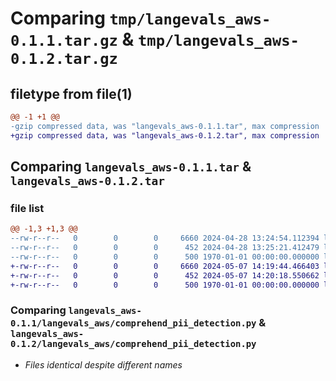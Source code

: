 # Comparing `tmp/langevals_aws-0.1.1.tar.gz` & `tmp/langevals_aws-0.1.2.tar.gz`

## filetype from file(1)

```diff
@@ -1 +1 @@
-gzip compressed data, was "langevals_aws-0.1.1.tar", max compression
+gzip compressed data, was "langevals_aws-0.1.2.tar", max compression
```

## Comparing `langevals_aws-0.1.1.tar` & `langevals_aws-0.1.2.tar`

### file list

```diff
@@ -1,3 +1,3 @@
--rw-r--r--   0        0        0     6660 2024-04-28 13:24:54.112394 langevals_aws-0.1.1/langevals_aws/comprehend_pii_detection.py
--rw-r--r--   0        0        0      452 2024-04-28 13:25:21.412479 langevals_aws-0.1.1/pyproject.toml
--rw-r--r--   0        0        0      500 1970-01-01 00:00:00.000000 langevals_aws-0.1.1/PKG-INFO
+-rw-r--r--   0        0        0     6660 2024-05-07 14:19:44.466403 langevals_aws-0.1.2/langevals_aws/comprehend_pii_detection.py
+-rw-r--r--   0        0        0      452 2024-05-07 14:20:18.550662 langevals_aws-0.1.2/pyproject.toml
+-rw-r--r--   0        0        0      500 1970-01-01 00:00:00.000000 langevals_aws-0.1.2/PKG-INFO
```

### Comparing `langevals_aws-0.1.1/langevals_aws/comprehend_pii_detection.py` & `langevals_aws-0.1.2/langevals_aws/comprehend_pii_detection.py`

 * *Files identical despite different names*


